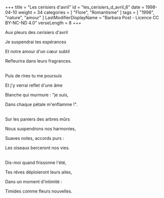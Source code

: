 +++
title = "Les cerisiers d'avril"
id = "les_cerisiers_d_avril_6"
date = 1998-04-10
weight = 34
categories = [ "Flore", "Romantisme" ]
tags = [ "1998", "nature", "amour" ]
LastModifierDisplayName = "Barbara Post - Licence CC BY-NC-ND 4.0"
verseLength = 8
+++

Aux pleurs des cerisiers d'avril

Je suspendrai tes espérances

Et notre amour d'un cœur subtil

Refleurira dans leurs fragrances.

 \
Puis de rires tu me poursuis

Et j'y verrai reflet d'une âme

Blanche qui murmure : "je suis,

Dans chaque pétale m'enflamme !".

 \
Sur les paniers des arbres mûrs

Nous suspendrons nos harmonies,

Suaves notes, accords purs :

Les oiseaux berceront nos vies.

 \
Dis-moi quand frissonne l'été,

Tes rêves déploieront leurs ailes,

Dans un moment d'intimité :

Timides comme fleurs nouvelles.
